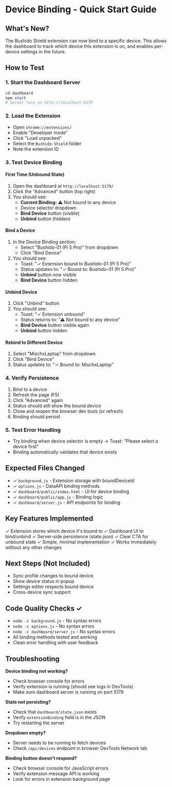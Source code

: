 # Device Binding - Quick Start Guide

## What's New?
The Bushido Shield extension can now bind to a specific device. This allows the dashboard to track which device this extension is on, and enables per-device settings in the future.

## How to Test

### 1. Start the Dashboard Server
```powershell
cd dashboard
npm start
# Server runs on http://localhost:5179
```

### 2. Load the Extension
- Open `chrome://extensions/`
- Enable "Developer mode"
- Click "Load unpacked"
- Select the `Bushido-Shield` folder
- Note the extension ID

### 3. Test Device Binding

#### First Time (Unbound State)
1. Open the dashboard at `http://localhost:5179/`
2. Click the "Advanced" button (top right)
3. You should see:
   - **Current Binding:** ⚠ Not bound to any device
   - Device selector dropdown
   - **Bind Device** button (visible)
   - **Unbind** button (hidden)

#### Bind a Device
1. In the Device Binding section:
   - Select "Bushido-01 (Pi 5 Pro)" from dropdown
   - Click "Bind Device"
2. You should see:
   - Toast: "✓ Extension bound to Bushido-01 (Pi 5 Pro)"
   - Status updates to: "✓ Bound to: Bushido-01 (Pi 5 Pro)"
   - **Unbind** button now visible
   - **Bind Device** button hidden

#### Unbind Device
1. Click "Unbind" button
2. You should see:
   - Toast: "✓ Extension unbound"
   - Status returns to: "⚠ Not bound to any device"
   - **Bind Device** button visible again
   - **Unbind** button hidden

#### Rebind to Different Device
1. Select "MischxLaptop" from dropdown
2. Click "Bind Device"
3. Status updates to: "✓ Bound to: MischxLaptop"

### 4. Verify Persistence
1. Bind to a device
2. Refresh the page (F5)
3. Click "Advanced" again
4. Status should still show the bound device
5. Close and reopen the browser dev tools (or refresh)
6. Binding should persist

### 5. Test Error Handling
- Try binding when device selector is empty → Toast: "Please select a device first"
- Binding automatically validates that device exists

## Expected Files Changed
- ✓ `background.js` - Extension storage with boundDeviceId
- ✓ `options.js` - DataAPI binding methods
- ✓ `dashboard/public/index.html` - UI for device binding
- ✓ `dashboard/public/app.js` - Binding logic
- ✓ `dashboard/server.js` - API endpoints for binding

## Key Features Implemented
✓ Extension stores which device it's bound to
✓ Dashboard UI to bind/unbind
✓ Server-side persistence (state.json)
✓ Clear CTA for unbound state
✓ Simple, minimal implementation
✓ Works immediately without any other changes

## Next Steps (Not Included)
- Sync profile changes to bound device
- Show device status in popup
- Settings editor respects bound device
- Cross-device sync support

## Code Quality Checks ✓
- `node -c background.js` - No syntax errors
- `node -c options.js` - No syntax errors
- `node -c dashboard/server.js` - No syntax errors
- All binding methods tested and working
- Clean error handling with user feedback

## Troubleshooting

**Device binding not working?**
- Check browser console for errors
- Verify extension is running (should see logs in DevTools)
- Make sure dashboard server is running on port 5179

**State not persisting?**
- Check that `dashboard/state.json` exists
- Verify `extensionBinding` field is in the JSON
- Try restarting the server

**Dropdown empty?**
- Server needs to be running to fetch devices
- Check `/api/devices` endpoint in browser DevTools Network tab

**Binding button doesn't respond?**
- Check browser console for JavaScript errors
- Verify extension message API is working
- Look for errors in extension background page

